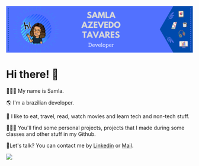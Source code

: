 
<div><img src="https://github.com/samlatavares/samlatavares/blob/master/images/Capa.png"></div>
<div>
  <h1>Hi there! 👋</h1>
  <div id="introduce">
    <p>👩🏻‍🦱 My name is Samla.</p>
    <p>🌎 I'm a brazilian developer.</p>
    <p>💖 I like to eat, travel, read, watch movies and learn tech and non-tech stuff.</p>
    <p>👩🏻‍💻 You'll find some personal projects, projects that I made during some classes and other stuff in my Github.</p>
   </div>
  <div id="contact">
    🤝Let's talk? You can contact me by <a href="https://www.linkedin.com/in/samla-tavares" target="_blank">
      <i class="fab fa-linkedin fa-lg"></i> Linkedin</a> or <a href="mailto:samla_azevedo@outlook.com">
      <i class="fas fa-envelope fa-lg"></i> Mail</a>.
  </div>
  <div >
  <p><img width="400px" align="left" src="https://github-readme-stats.vercel.app/api/top-langs/?username=samlatavares&hide=html&layout=compact&theme=buefy"/></p>
  <p><img src="https://komarev.com/ghpvc/?username=samlatavares&color=blue&style=flat)></p>
</div>
</div>
---
![](https://komarev.com/ghpvc/?username=samlatavares&color=blue&style=flat)
